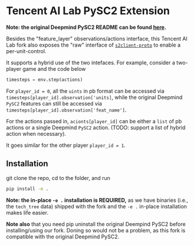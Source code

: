# Tencent AI Lab PySC2 Extension
**Note: the original Deepmind PySC2 README can be found [here](https://github.com/deepmind/pysc2/blob/master/README.md).**

Besides the "feature_layer" observations/actions interface, 
this Tencent AI Lab fork also exposes the "raw" interface of [`s2client-proto`](https://github.com/Blizzard/s2client-proto) to enable a per-unit-control.

It supports a hybrid use of the two intefaces. For example, consider a two-player game and the code below 
```python
timesteps = env.step(actions)
```
For `player_id = 0`, 
all the `uints` in pb format can be accessed via `timesteps[player_id].observation['units]`,
while the original Deepmind `PySC2` features can still be accessed via `timesteps[player_id].observation['feat_name']`.

For the actions passed in, `acionts[player_id]` can be either a `list` of pb actions or a single Deepmind `PySC2` action. 
(TODO: support a list of hybrid action when necessary).

It goes similar for the other player `player_id = 1`. 

## Installation
git clone the repo, cd to the folder, and run
```bash
pip install -e .
```
**Note: the in-place `-e .` installation is REQUIRED,**
as we have binaries (i.e., the `tech_tree` data) shipped with the fork 
and the `-e .` in-place installation makes life easier.

**Note also** that you need pip uninstall the original Deempind PySC2 before installing/using our fork.
Doning so would not be a problem, 
as this fork is compatible with the original Deepmind PySC2.
